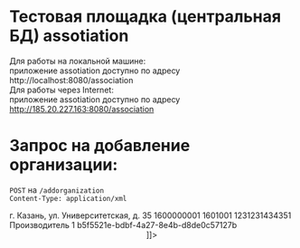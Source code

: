 Тестовая площадка (центральная БД) assotiation
==============================

Для работы на локальной машине:
<br/>
приложение assotiation доступно по адресу http://localhost:8080/association
<br/>
Для работы через Internet:
<br/>
приложение assotiation доступно по адресу http://185.20.227.163:8080/association
<br/>


Запрос на добавление организации:
==============================
`POST` на `/addorganization`
<br/>
`Content-Type: application/xml`
<br/>

<![CDATA[
<?xml version="1.0" encoding="UTF-8" standalone="yes"?>
<envelope>
    <body>
        <organization>
            <adressOfOrganization>г. Казань, ул. Университетская, д. 35</adressOfOrganization>
            <inn>1600000001</inn>
            <kpp>1601001</kpp>
            <ogrn>1231231434351</ogrn>
            <nameOfOrganization>Производитель 1</nameOfOrganization>
            <uid>b5f5521e-bdbf-4a27-8e4b-d8de0c57127b</uid>
        </organization>
    </body>
    <header/>
</envelope>

]]>

